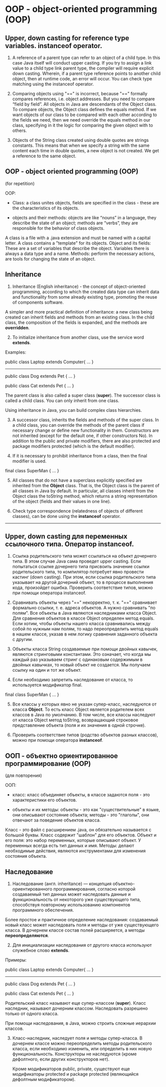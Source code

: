 # OOP - object-oriented programming (OOP)

## Upper, down casting for reference type variables. instanceof operator.

1. A reference of a parent type can refer to an object of a child type. In this case Java itself
   will conduct upper casting. If you try to assign a link value to a child type link
   parent type, the compiler will require explicit down casting. Wherein,
   if a parent type reference points to another child object, then at runtime
   code, an error will occur. You can check type matching using the instanceof operator.

2. Comparing objects using "==" is incorrect, because "==" formally compares references, i.e.
   object addresses. But you need to compare “field by field”.
   All objects in Java are descendants of the Object class.
   To compare objects, the Object class defines the equals method.
   If we want objects of our class to be compared with each other according to the fields we need, then we need
   override the equals method in our class, specifying in it the logic for comparing the given object with
   to others.

3. Objects of the String class created using double quotes are strings
   constants. This means that when we specify a string with the same content each time in
   double quotes, a new object is not created. We get a reference to the same object.


## OOP - object oriented programming (OOP)
(for repetition)

OOP:
- Class:
  a class unites objects, fields are specified in the class - these are the characteristics of its objects.

- objects and their methods:
  objects are like “nouns” in a language, they describe the state of an object;
  methods are “verbs”, they are responsible for the behavior of class objects.

A class is a file with a .java extension and must be named with a capital letter.
A class contains a "template" for its objects.
Object and its fields: These are a set of variables that describe the object. Variables
there is always a data type and a name.
Methods: perform the necessary actions, are tools for changing the state of an object.

## Inheritance

1. Inheritance (English inheritance) - the concept of object-oriented programming,
   according to which the created data type can inherit data and functionality
   from some already existing type, promoting the reuse of components
   software.

A simpler and more practical definition of inheritance:
a new class being created can inherit fields and methods from an existing class.
In the child class, the composition of the fields is expanded, and the methods are **overridden**.

2. To initialize inheritance from another class, use the service word **extends**.

Examples:

public class Laptop extends Computer{
...
}
______________________________________________

public class Dog extends Pet {
...
}

public class Cat extends Pet {
...
}

The parent class is also called a super class (**super**). The successor class is called a child class.
You can only inherit from one class.

Using inheritance in Java, you can build complex class hierarchies.

3. A successor class, inherits the fields and methods of the super class.
   In a child class, you can override the methods of the parent class if necessary
   change or define new functionality in them.
   Constructors are not inherited (except for the default one, if other constructors
   No).
   In addition to the public and private modifiers, there are also protected and package modifiers
   protected (which is the default modifier).

4. If it is necessary to prohibit inheritance from a class, then the final modifier is used.

final class SuperMan {
...
}

5. All classes that do not have a superclass explicitly specified are inherited from the **Object** class.
   That is, the Object class is the parent of all classes in Java by default.
   In particular, all classes inherit from the Object class the toString method, which returns a string
   representation of the object (fields and their values in one line).

6. Check type correspondence (relatedness of objects of different classes),
   can be done using the **instanceof** operator.

__________________________________________________

## Upper, down casting для переменных ссылочного типа. Оператор instanceof.

1. Ссылка родительского типа может ссылаться на объект дочернего типа. В этом случае Java сама
   проведет upper casting. Если попытаться ссылке дочернего типа присвоить значение ссылки
   родительского типа, то компилятор потребует явно провести кастинг (down casting). При этом,
   если ссылка родительского типа указывает на другой дочерний объект, то в процессе выполнения
   кода, произойдет ошибка. Проверить соответствие типов, можно при помощи оператора instanceof.

2. Сравнивать объекты через "==" некорректно, т. к. "==" сравнивает формально ссылки, т. е.
   адреса объектов. А нужно сравнивать "по полям". 
   Все объекты в Java являются наследниками класса Object. 
   Для сравнения объектов в классе Object определен метод equals. 
   Если хотим, чтобы объекты нашего класса сравнивались между собой по нужным нам полям, то надо
   переопределить метод equals в нашем классе, указав в нем логику сравнения заданного объекта с
   другим.

3. Объекты класса String создаваемые при помощи двойных кавычек, являются стринговыми
   константами. Это означает, что когда мы каждый раз указываем стринг с одинаковым содержимым в
   двойных кавычках, то новый объект не создается. Мы получаем ссылку на один и тот же объект.

4. Если необходимо запретить наследование от класса, то используется модификатор final.

final class SuperMan {
...
}

5. Все классы у которых явно не указан супер-класс, наследуются от класса **Object**.
   То есть класс Object является родителем всех классов в Java по умолчанию.
   В том числе, все классы наследуют от класса Object метод toString, возвращающий строковое
   представление объекта (поля и их значения в одной строчке).

6. Проверить соответствие типов (родство объектов разных классов),
      можно при помощи оператора **instanceof**.


## ООП - объектно ориентированное программирование (OOP)
(для повторения)

ООП:
- класс: 
класс объединяет объекты, в классе задаются поля - это характеристики его объектов.

- объекты и их методы:
объекты - это как "существительные" в языке, они описывают состояние объекта;
методы - это "глаголы", они отвечают за поведение объектов класса.

Класс - это файл с расширением .java, он обязательно называется с большой буквы.
Класс содержит "шаблон" для его объектов.
Объект и его поля: это набор переменных, которые описывают объект. У переменных
  всегда есть тип данных и имя.
Методы: делают необходимые действия, являются инструментами для изменения состояния объекта.

## Наследование

1. Наследование (англ. inheritance) — концепция объектно-ориентированного программирования,
   согласно которой создаваемый тип данных может наследовать данные и функциональность
   от некоторого уже существующего типа, способствуя повторному использованию компонентов
   программного обеспечения.

Более простое и практичное определение наследования:
создаваемый новый класс может наследовать поля и методы от уже существующего класса.
В дочернем классе состав полей расширяется, а методы **переопределяются**.

2. Для инициализации наследования от другого класса используют служебное слово **extends**.

Примеры:

public class Laptop extends Computer{
...
}
______________________________________________

public class Dog extends Pet {
...
}

public class Cat extends Pet {
...
}

Родительский класс называют еще супер-классом (**super**). Класс наследник, называют дочерним классом.
Наследовать разрешено только от одного класса.

При помощи наследования, в Java, можно строить сложные иерархии классов.

3. Класс-наследник, наследует поля и методы супер-класса.
   В дочернем классе можно переопределить методы родительского класса, если необходимо
   изменить, или определить в них новую функциональность.
   Конструкторы не наследуются (кроме дефолтного, если других конструкторов
   нет).

   Кроме модификаторов public, private, существуют еще модификаторы protected и package
   protected (являющийся дефолтным модификатором).

   
